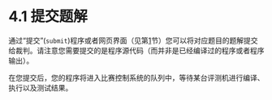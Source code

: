 # 4.1 提交题解

通过“提交”(`submit`)程序或者网页界面（见第[1](../1-submitting-solutions/README.md)节）您可以将对应题目的题解提交给裁判。请注意您需要提交的是程序源代码（而并非是已经编译过的程序或者程序输出）。

在您提交后，您的程序将进入比赛控制系统的队列中，等待某台评测机进行编译、执行以及测试结果。